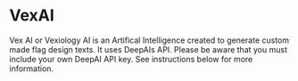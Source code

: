 # VexAI
Vex AI or Vexiology AI is an Artifical Intelligence created to generate custom made flag design texts. It uses DeepAIs API. Please be aware that you must include your own DeepAI API key. See instructions below for more information. 

